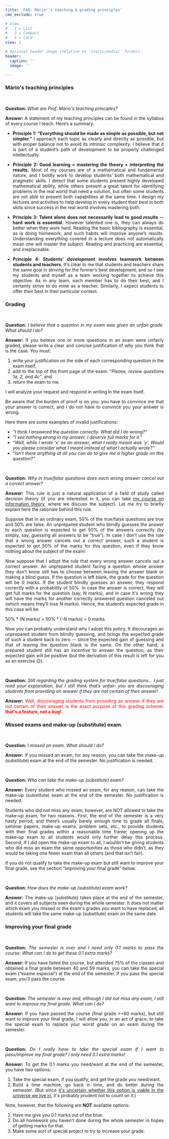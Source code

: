 ```yaml
---
title: 'FAQ: Mário''s teaching & grading principles'
cms_exclude: true

# View.
#   1 = List
#   2 = Compact
#   3 = Card
view: 2

# Optional header image (relative to `static/media/` folder).
header:
  caption: ''
  image: ''

---
```


<div style="text-align: justify"> 

### Mário's teaching principles

</br>

**Question:** *What are Prof. Mário's teaching principles?*

**Answer:** A statement of my teaching principles can be found in the syllabus of every course I teach. Here’s a summary:

- **Principle 1: “Everything should be made as simple as possible, but not simpler.”**
  I approach each topic as clearly and directly as possible, but with proper balance not to avoid its intrinsic complexity. I believe that it is part of a student’s path of development to be properly challenged intellectually.

- **Principle 2: Good learning = mastering the theory + interpreting the results.**
  Most of my courses are of a mathematical and fundamental nature, and I boldly work to develop students’ both mathematical and pragmatic skills. I detect that some students present highly developed mathematical ability, while others present a great talent for identifying problems in the real world that need a solution, but often some students are not able to present both capabilities at the same time. I design my lectures and activities to help develop in every student their best in both skills since success in the real world involves mastering both.

- **Principle 3: Talent alone does not necessarily lead to good results -- hard work is essential.**
  However talented one is, they can always do better when they work hard. Reading the basic bibliography is essential, as is doing homework, and such habits will improve anyone’s results. Understanding everything covered in a lecture does not automatically mean one will master the subject. Reading and practicing are essential, and irreplaceable.

- **Principle 4: Students’ development involves teamwork between students and teachers.**
  It’s clear to me that students and teachers share the same goal in striving for the former’s best development, and so I see my students and myself as a team working together to achieve this objective. As in any team, each member has to do their best, and I certainly strive to do mine as a teacher. Similarly, I expect students to offer their best in their particular context.


### Grading

</br>

**Question:** *I believe that a question in my exam was given an unfair grade. What should I do?*

**Answer:** If you believe one or more questions in an exam were unfairly graded, please write a clear and concise justification of why you think that is the case. You must:

1. write your justification on the side of each corresponding question in the exam itself,
1. add to the top of the front page of the exam: *“Please, review questions 1a, 2, and 4c”*, and
1. return the exam to me.

I will analyze your request and respond in writing in the exam itself.

Be aware that the burden of proof is on you: you have to convince me that your answer is correct, and I do not have to convince you your answer is wrong.

Here there are some examples of invalid justifications:

- *“I think I answered the question correctly. What did I do wrong?”*
- *“I see nothing wrong in my answer. I deserve full marks for it.”*
- *“Well, while I wrote ‘x’ as an answer, what I really meant was ‘y’. Would you please consider what I meant instead of what I actually wrote?”*
-  *“Isn’t there anything at all you can do to give me a higher grade on this question?”*

</br>

**Question:** *Why in true/false questions does each wrong answer cancel out a correct answer?*

**Answer:** This rule is just a natural application of a field of study called decision theory (if you are interested in it, you can take [my course on information theory](/content/teaching/info-theory/_index.md), where we discuss the subject). Let me try to briefly explain here the rationale behind this rule.

Suppose that in an ordinary exam, 50% of the true/false questions are true and 50% are false. An unprepared student who blindly guesses the answer to each question is expected to get 50% of the answers correctly (by simply, say, guessing all answers to be “true”). In case I don’t use the rule that a wrong answer cancels out a correct answer, such a student is expected to get 50% of the marks for this question, even if they know nothing about the subject of the exam!

Now suppose that I adopt the rule that every wrong answer cancels out a correct answer. An unprepared student facing a question whose answer they don’t know still has to choose between leaving the answer blank or making a blind guess. If the question is left blank, the grade for the question will be 0 marks. If the student blindly guesses an answer, they respond  correctly with a probability of 50%. In case the answer is correct, they will get full marks for the question (say, N marks), and in case it's wrong they will have the marks for another correctly answered question canceled out (which means they’ll lose N marks). Hence, the student’s expected grade in this case will be

50% * (N marks) + 50% * (-N marks) = 0 marks.

Now you can probably understand why I adopt this policy. It discourages an unprepared student from blindly guessing, and brings the expected grade of such a student back to zero -- since the expected gain of guessing and that of leaving the question blank is the same. On the other hand, a prepared student still has an incentive to answer the question, as their expected gain will be positive (but the derivation of this result is left for you as an exercise 😉).

</br>

**Question:** *Still regarding the grading system for true/false questions… I just read your explanation, but I still think that’s unfair: you are discouraging students from providing an answer if they are not certain of their answer!*

**Answer:** <span style="color:red">Well, discouraging students from providing an answer if they are not certain of their answer is the exact purpose of this grading scheme: **that’s a feature, not a bug!**</span>

### Missed exams and make-up (substitute) exam.

</br>

**Question:** *I missed an exam. What should I do?*

**Answer:** If you missed an exam, for any reason, you can take the make-up (substitute) exam at the end of the semester. No justification is needed.

</br>

**Question:** *Who can take the make-up (substitute) exam?*

**Answer:** Every student who missed an exam, for any reason, can take the make-up (substitute) exam at the end of the semester. No justification is needed.

Students who did not miss any exam, however, are NOT allowed to take the make-up exam, for two reasons. First, the end of the semester is a very hasty period, and there’s usually barely enough time to grade all finals, seminar papers, make-up exams, problem sets, etc., to provide students with their final grades within a reasonable time frame; opening up the make-up exam to all students would only further delay this process. Second, if I did open the make-up exam to all, I wouldn’t be giving students who did miss an exam the same opportunities as those who didn’t, as they would be taking one fewer exam than all others (and that isn’t fair).

If you do not qualify to take the make-up exam but still want to improve your final grade, see the section “improving your final grade” below.

</br>

**Question:** *How does the make-up (substitute) exam work?*

**Answer:** The make-up (substitute) takes place at the end of the semester, and it covers all subjects seen during the whole semester. It does not matter which exam you missed or the exam's grades you want to have replaced, all students will take the same make-up (substitute) exam on the same date.

### Improving your final grade

</br>

**Question:** *The semester is over and I need only 0.1 marks to pass the course. What can I do to get these 0.1 extra marks?*

**Answer:** If you have failed the course, but attended 75% of the classes and obtained a final grade between 40 and 59 marks, you can take the special exam (“exame especial”) at the end of the semester. If you pass the special exam, you’ll pass the course.

</br>

**Question:** *The semester is over and, although I did not miss any exam, I still want to improve my final grade. What can I do?*

**Answer:**  If you have passed the course (final grade >=60 marks), but still want to improve your final grade, I will allow you, in an act of grace, to take the special exam to replace your worst grade on an exam during the semester.

</br>

**Question:** *Do I really have to take the special exam if I want to pass/improve my final grade? I only need 0.1 extra marks!*

**Answer:** To get the 0.1 marks you need/want at the end of the semester, you have two options:

1. Take the special exam, if you qualify, and get the grade you need/want.
1. Build a time machine, go back in time, and do better during the semester. (But since [it's uncertain whether this option is viable in the universe we live in](https://en.wikipedia.org/wiki/Time_travel), it's probably prudent not to count on it.)

Note, however, that the following are **NOT** available options:

1. Have me give you 0.1 marks out of the blue.
1. Do all homework you haven’t done during the whole semester in hopes of getting marks for that.
1. Make some sort of special project to try to increase your grade.

</div>
